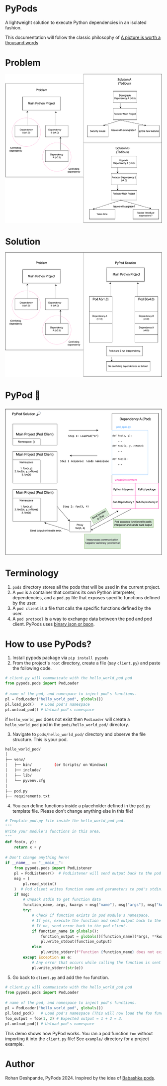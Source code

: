 # PyPods

A lightweight solution to execute Python dependencies in an isolated fashion.

This documentation will follow the classic philosophy of [A picture is worth a thousand words](https://en.wikipedia.org/wiki/A_picture_is_worth_a_thousand_words)
# Problem
![problem](./docs/imgs/problem.png)

# Solution
![solution](./docs/imgs/solution.png)

# PyPod 🔎
![solution-magnified](./docs/imgs/pypod.png)

# Terminology
1. ```pods``` directory stores all the pods that will be used in the current project.
2. A ```pod``` is a container that contains its own Python interpreter, dependencies, and a ```pod.py``` file that exposes specific functions defined by the user.
3. A ```pod client``` is a file that calls the specific functions defined by the user.
4. A ```pod protocol``` is a way to exchange data between the pod and pod client. PyPods uses [binary json or bson](https://bsonspec.org/).

# How to use PyPods?

1. Install pypods package via ```pip install pypods```
2. From the project's ```root``` directory, create a file (say ```client.py```) and paste the following code.
```python
# client.py will communicate with the hello_world_pod pod
from pypods.pods import PodLoader

# name of the pod, and namespace to inject pod's functions.
pl = PodLoader("hello_world_pod", globals())
pl.load_pod()   # Load pod's namespace
pl.unload_pod() # Unload pod's namespace
```
if ```hello_world_pod``` does not exist then ```PodLoader``` will create a
```hello_world_pod``` pod in the ```pods/hello_world_pod/``` directory.

3. Navigate to ```pods/hello_world_pod/``` directory and observe the file structure. This is your pod.

```bash
hello_world_pod/
│
├── venv/
│   ├── bin/          (or Scripts/ on Windows)
│   ├── include/
│   ├── lib/
│   └── pyvenv.cfg
│
├── pod.py
├── requirements.txt
```

4. You can define functions inside a placeholder defined in the ```pod.py``` template file. Please don't change anything else in this file!

```python
# Template pod.py file inside the hello_world_pod pod.
"""
Write your module's functions in this area.
"""
def foo(x, y):
    return x + y

# Don't change anything here!
if __name__ == "__main__":
    from pypods.pods import PodListener
    pl = PodListener()  # PodListener will send output back to the pod client.
    msg = (
        pl.read_stdin()
    )  # Pod client writes function name and parameters to pod's stdin.
    if msg:
        # Unpack stdin to get function data
        function_name, args, kwargs = msg["name"], msg["args"], msg["kwargs"]
        try:
            # Check if function exists in pod module's namespace.
            # If yes, execute the function and send output back to the pod client.
            # If no, send error back to the pod client.
            if function_name in globals():
                function_output = globals()[function_name](*args, **kwargs)
                pl.write_stdout(function_output)
            else:
                pl.write_stderr(f"Function {function_name} does not exist in pod")
        except Exception as e:
            # Any error that occurs while calling the function is sent back to pod client.
            pl.write_stderr(str(e))
```

5. Go back to ```client.py``` and add the ```foo``` function.
```python
# client.py will communicate with the hello_world_pod pod
from pypods.pods import PodLoader

# name of the pod, and namespace to inject pod's functions.
pl = PodLoader("hello_world_pod", globals())
pl.load_pod()   # Load pod's namespace (This will now load the foo function).
foo_output = foo(1, 2) # Expected output = 1 + 2 = 3.
pl.unload_pod() # Unload pod's namespace
```

This demo shows how PyPod works. You ran a pod function ```foo``` without importing it into the ```client.py``` file!
See ```example/``` directory for a project example.

# Author
Rohan Deshpande, PyPods 2024.
Inspired by the idea of [Babashka pods](https://github.com/babashka/pods).